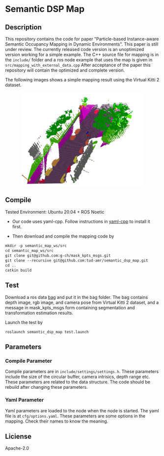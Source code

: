 # Semantic DSP Map

## Description
This repository contains the code for paper "Particle-based Instance-aware Semantic Occupancy Mapping in Dynamic Environments". This paper is still under review. The currently released code version is an unoptimized version working for a simple example.
The C++ source file for mapping is in the ```include/``` folder and a ros node example that uses the map is given in ```src/mapping_with_external_data.cpp```
After acceptance of the paper this repository will contain the optimized and complete version.

The following images shows a simple mapping result using the Virtual Kitti 2 dataset.

<p align="center">
<img src="assets/semantic_dsp.png" alt="isolated" width="400">
</p>


## Compile
Tested Environment: Ubuntu 20.04 + ROS Noetic

- Our code uses yaml-cpp. Follow instructions in [yaml-cpp](https://github.com/jbeder/yaml-cpp) to install it first.

- Then download and compile the mapping code by

```
mkdir -p semantic_map_ws/src
cd semantic_map_ws/src
git clone git@github.com:g-ch/mask_kpts_msgs.git
git clone --recursive git@github.com:tud-amr/semantic_dsp_map.git
cd ..
catkin build
```

## Test
Download a ros data [bag](https://drive.google.com/file/d/1MyLyJzOX_KFJWhs0cSW6jwEC2t_l945Q/view?usp=drive_link) and put it in the bag folder.
The bag contains depth image, rgb image, and camera pose from Virtual Kitti 2 dataset, and a message in mask_kpts_msgs form containing segmentation and transformation estimation results.

Launch the test by
```
roslaunch semantic_dsp_map test.launch
```

## Parameters
### Compile Parameter
Compile parameters are in ```include/settings/settings.h```. These parameters include the size of the circular buffer, camera intrisics, depth range etc. These parameters are related to the data structure. The code should be rebuild after changing these parameters.

### Yaml Parameter
Yaml parameters are loaded to the node when the node is started. The yaml file is at ```cfg/options.yaml```. These parameters are some options in the mapping. Check their names to know the meaning.


## Liciense
Apache-2.0
